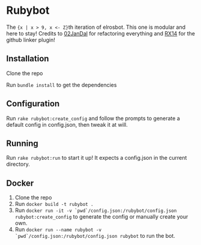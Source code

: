 Rubybot
=======

The ```{x | x > 9, x <- Z}```th iteration of elrosbot.
This one is modular and here to stay!
Credits to [02JanDal](https://github.com/02Jandal) for refactoring everything and [RX14](https://github.com/RX14) for the github linker plugin!

Installation
------------
Clone the repo

Run ```bundle install``` to get the dependencies

Configuration
-------------
Run ```rake rubybot:create_config``` and follow the prompts to generate a default config in config.json, then tweak it at will.

Running
-------
Run ```rake rubybot:run``` to start it up! It expects a config.json in the current directory.

Docker
------
1. Clone the repo
1. Run `docker build -t rubybot .`
1. Run ```docker run -it -v `pwd`/config.json:/rubybot/config.json rubybot:create_config``` to generate the config or manually create your own.
1. Run ```docker run --name rubybot -v `pwd`/config.json:/rubybot/config.json rubybot``` to run the bot.
